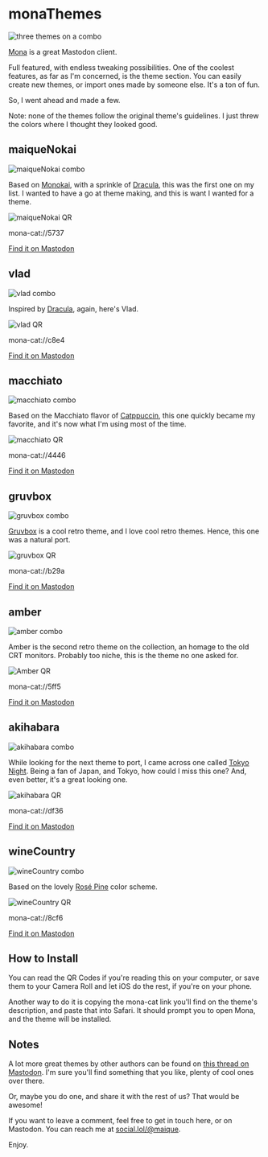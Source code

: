 # monaThemes

![three themes on a combo](https://raw.githubusercontent.com/maique/monaThemes/main/images/hero.png)

[Mona](https://mastodon.social/@MonaApp) is a great Mastodon client. 

Full featured, with endless tweaking possibilities. One of the coolest features, as far as I'm concerned, is the theme section. You can easily create new themes, or import ones made by someone else. It's a ton of fun.

So, I went ahead and made a few.

Note: none of the themes follow the original theme's guidelines. I just threw the colors where I thought they looked good. 

## maiqueNokai

![maiqueNokai combo](https://raw.githubusercontent.com/maique/monaThemes/main/images/maiqueNokaiHero.png)

Based on [Monokai](https://monokai.pro), with a sprinkle of [Dracula](https://draculatheme.com), this was the first one on my list. I wanted to have a go at theme making, and this is want I wanted for a theme.

![maiqueNokai QR](https://raw.githubusercontent.com/maique/monaThemes/main/images/maiqueNokaiQR.jpeg)

mona-cat://5737

[Find it on Mastodon](https://social.lol/@maique/109859999860041737)

## vlad

![vlad combo](https://raw.githubusercontent.com/maique/monaThemes/main/images/vladHero.png)

Inspired by [Dracula](https://draculatheme.com), again, here's Vlad.

![vlad QR](https://raw.githubusercontent.com/maique/monaThemes/main/images/vladQR.jpeg)

mona-cat://c8e4

[Find it on Mastodon](https://social.lol/@maique/109893569826148662)

## macchiato

![macchiato combo](https://raw.githubusercontent.com/maique/monaThemes/main/images/macchiatoHero.png)

Based on the Macchiato flavor of [Catppuccin](https://github.com/catppuccin/catppuccin), this one quickly became my favorite, and it's now what I'm using most of the time. 

![macchiato QR](https://raw.githubusercontent.com/maique/monaThemes/main/images/macchiatoQR.jpeg)

mona-cat://4446

[Find it on Mastodon](https://social.lol/@maique/109900046264790326)

## gruvbox

![gruvbox combo](https://raw.githubusercontent.com/maique/monaThemes/main/images/gruvboxHero.png)

[Gruvbox](https://github.com/morhetz/gruvbox) is a cool retro theme, and I love cool retro themes. Hence, this one was a natural port. 

![gruvbox QR](https://raw.githubusercontent.com/maique/monaThemes/main/images/gruvboxQR.jpeg)

mona-cat://b29a

[Find it on Mastodon](https://social.lol/@maique/109908553577341850)

## amber

![amber combo](https://raw.githubusercontent.com/maique/monaThemes/main/images/amberHero.png)

Amber is the second retro theme on the collection, an homage to the old CRT monitors. Probably too niche, this is the theme no one asked for. 

![Amber QR](https://raw.githubusercontent.com/maique/monaThemes/main/images/gruvboxQR.jpeg)

mona-cat://5ff5

[Find it on Mastodon](https://social.lol/@maique/109911283368194845)

## akihabara

![akihabara combo](https://raw.githubusercontent.com/maique/monaThemes/main/images/akihabaraHero.png)

While looking for the next theme to port, I came across one called [Tokyo Night](https://github.com/enkia/tokyo-night-vscode-theme). Being a fan of Japan, and Tokyo, how could I miss this one? And, even better, it's a great looking one.

![akihabara QR](https://raw.githubusercontent.com/maique/monaThemes/main/images/akihabaraQR.jpeg)

mona-cat://df36

[Find it on Mastodon](https://social.lol/@maique/109915715048922536)

## wineCountry

![wineCountry combo](https://raw.githubusercontent.com/maique/monaThemes/main/images/wineCountryHero.png)

Based on the lovely [Rosé Pine](https://rosepinetheme.com/palette) color scheme.

![wineCountry QR](https://raw.githubusercontent.com/maique/monaThemes/main/images/wineCountryQR.jpeg)

mona-cat://8cf6

[Find it on Mastodon](https://social.lol/@maique/109971865707121505)

## How to Install

You can read the QR Codes if you're reading this on your computer, or save them to your Camera Roll and let iOS do the rest, if you're on your phone.

Another way to do it is copying the mona-cat link you'll find on the theme's description, and paste that into Safari. It should prompt you to open Mona, and the theme will be installed.

## Notes

A lot more great themes by other authors can be found on [this thread on Mastodon](https://mastodon.social/@MonaApp/109859984571889210). I'm sure you'll find something that you like, plenty of cool ones over there. 

Or, maybe you do one, and share it with the rest of us? That would be awesome!

If you want to leave a comment, feel free to get in touch here, or on Mastodon. You can reach me at [social.lol/@maique](https://social.lol/@maique). 

Enjoy. 